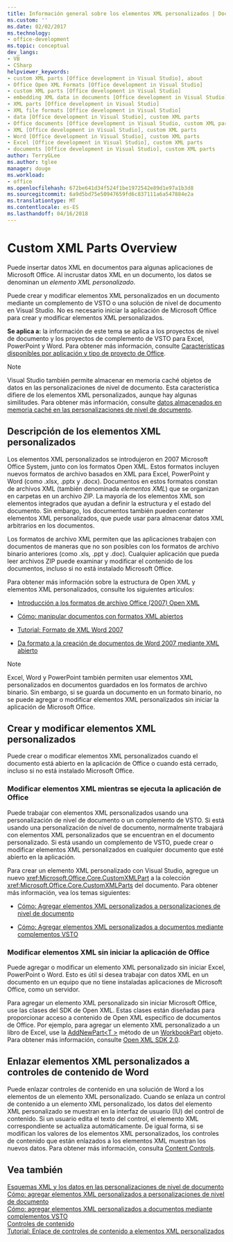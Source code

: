 ```yaml
---
title: Información general sobre los elementos XML personalizados | Documentos de Microsoft
ms.custom: ''
ms.date: 02/02/2017
ms.technology:
- office-development
ms.topic: conceptual
dev_langs:
- VB
- CSharp
helpviewer_keywords:
- custom XML parts [Office development in Visual Studio], about
- Office Open XML Formats [Office development in Visual Studio]
- custom XML parts [Office development in Visual Studio]
- embedding XML data in documents [Office development in Visual Studio]
- XML parts [Office development in Visual Studio]
- XML file formats [Office development in Visual Studio]
- data [Office development in Visual Studio], custom XML parts
- Office documents [Office development in Visual Studio, custom XML parts
- XML [Office development in Visual Studio], custom XML parts
- Word [Office development in Visual Studio], custom XML parts
- Excel [Office development in Visual Studio], custom XML parts
- documents [Office development in Visual Studio], custom XML parts
author: TerryGLee
ms.author: tglee
manager: douge
ms.workload:
- office
ms.openlocfilehash: 672be641d34f524f1be1972542e89d1e97a1b3d8
ms.sourcegitcommit: 6a9d5bd75e50947659fd6c837111a6a547884e2a
ms.translationtype: MT
ms.contentlocale: es-ES
ms.lasthandoff: 04/16/2018
---
```

# <a name="custom-xml-parts-overview"></a>Custom XML Parts Overview
  Puede insertar datos XML en documentos para algunas aplicaciones de Microsoft Office. Al incrustar datos XML en un documento, los datos se denominan un *elemento XML personalizado*.  
  
 Puede crear y modificar elementos XML personalizados en un documento mediante un complemento de VSTO o una solución de nivel de documento en Visual Studio. No es necesario iniciar la aplicación de Microsoft Office para crear y modificar elementos XML personalizados.  
  
 **Se aplica a:** la información de este tema se aplica a los proyectos de nivel de documento y los proyectos de complemento de VSTO para Excel, PowerPoint y Word. Para obtener más información, consulte [Características disponibles por aplicación y tipo de proyecto de Office](../vsto/features-available-by-office-application-and-project-type.md).  
  
> [!NOTE]  
>  Visual Studio también permite almacenar en memoria caché objetos de datos en las personalizaciones de nivel de documento. Esta característica difiere de los elementos XML personalizados, aunque hay algunas similitudes. Para obtener más información, consulte [datos almacenados en memoria caché en las personalizaciones de nivel de documento](../vsto/cached-data-in-document-level-customizations.md).  
  
## <a name="understanding-custom-xml-parts"></a>Descripción de los elementos XML personalizados  
 Los elementos XML personalizados se introdujeron en 2007 Microsoft Office System, junto con los formatos Open XML. Estos formatos incluyen nuevos formatos de archivo basados en XML para Excel, PowerPoint y Word (como .xlsx, .pptx y .docx). Documentos en estos formatos constan de archivos XML (también denominada *elementos XML*) que se organizan en carpetas en un archivo ZIP. La mayoría de los elementos XML son elementos integrados que ayudan a definir la estructura y el estado del documento. Sin embargo, los documentos también pueden contener elementos XML personalizados, que puede usar para almacenar datos XML arbitrarios en los documentos.  
  
 Los formatos de archivo XML permiten que las aplicaciones trabajen con documentos de maneras que no son posibles con los formatos de archivo binario anteriores (como .xls, .ppt y .doc). Cualquier aplicación que pueda leer archivos ZIP puede examinar y modificar el contenido de los documentos, incluso si no está instalado Microsoft Office.  
  
 Para obtener más información sobre la estructura de Open XML y elementos XML personalizados, consulte los siguientes artículos:  
  
-   [Introducción a los formatos de archivo Office (2007) Open XML](http://msdn.microsoft.com/en-us/96018532-f62c-4da7-bbff-16b96a483fbf)  
  
-   [Cómo: manipular documentos con formatos XML abiertos](http://msdn.microsoft.com/en-us/c989d4e2-053d-4e1f-83be-257c608b343f)  
  
-   [Tutorial: Formato de XML Word 2007](http://msdn.microsoft.com/en-us/fc1afcb2-27fb-4608-9f29-11b7bd23ea4a)  
  
-   [Da formato a la creación de documentos de Word 2007 mediante XML abierto](http://msdn.microsoft.com/en-us/59a46f4e-5a5a-4dac-86e5-7dfd43330766)  
  
> [!NOTE]  
>  Excel, Word y PowerPoint también permiten usar elementos XML personalizados en documentos guardados en los formatos de archivo binario. Sin embargo, si se guarda un documento en un formato binario, no se puede agregar o modificar elementos XML personalizados sin iniciar la aplicación de Microsoft Office.  
  
## <a name="creating-and-modifying-custom-xml-parts"></a>Crear y modificar elementos XML personalizados  
 Puede crear o modificar elementos XML personalizados cuando el documento está abierto en la aplicación de Office o cuando está cerrado, incluso si no está instalado Microsoft Office.  
  
### <a name="modifying-xml-parts-while-the-office-application-is-running"></a>Modificar elementos XML mientras se ejecuta la aplicación de Office  
 Puede trabajar con elementos XML personalizados usando una personalización de nivel de documento o un complemento de VSTO. Si está usando una personalización de nivel de documento, normalmente trabajará con elementos XML personalizados que se encuentran en el documento personalizado. Si está usando un complemento de VSTO, puede crear o modificar elementos XML personalizados en cualquier documento que esté abierto en la aplicación.  
  
 Para crear un elemento XML personalizado con Visual Studio, agregue un nuevo <xref:Microsoft.Office.Core.CustomXMLPart> a la colección <xref:Microsoft.Office.Core.CustomXMLParts> del documento. Para obtener más información, vea los temas siguientes:  
  
-   [Cómo: Agregar elementos XML personalizados a personalizaciones de nivel de documento](../vsto/how-to-add-custom-xml-parts-to-document-level-customizations.md)  
  
-   [Cómo: Agregar elementos XML personalizados a documentos mediante complementos VSTO](../vsto/how-to-add-custom-xml-parts-to-documents-by-using-vsto-add-ins.md)  
  
### <a name="modifying-xml-parts-without-starting-the-office-application"></a>Modificar elementos XML sin iniciar la aplicación de Office  
 Puede agregar o modificar un elemento XML personalizado sin iniciar Excel, PowerPoint o Word. Esto es útil si desea trabajar con datos XML en un documento en un equipo que no tiene instaladas aplicaciones de Microsoft Office, como un servidor.  
  
 Para agregar un elemento XML personalizado sin iniciar Microsoft Office, use las clases del SDK de Open XML. Estas clases están diseñadas para proporcionar acceso a contenido de Open XML específico de documentos de Office. Por ejemplo, para agregar un elemento XML personalizado a un libro de Excel, use la [AddNewPart\<T >](http://msdn.microsoft.com/en-us/47c348c0-77ab-a504-5097-bcd6a213921a) método de un [WorkbookPart](http://msdn.microsoft.com/en-us/d011e6f4-77dd-d02d-66ef-dc4a9e7b26f2) objeto. Para obtener más información, consulte [Open XML SDK 2.0](http://msdn.microsoft.com/en-us/f6a9ae68-7989-4208-97f5-3c945137a0ab).  
  
## <a name="binding-custom-xml-parts-to-word-content-controls"></a>Enlazar elementos XML personalizados a controles de contenido de Word  
 Puede enlazar controles de contenido en una solución de Word a los elementos de un elemento XML personalizado. Cuando se enlaza un control de contenido a un elemento XML personalizado, los datos del elemento XML personalizado se muestran en la interfaz de usuario (IU) del control de contenido. Si un usuario edita el texto del control, el elemento XML correspondiente se actualiza automáticamente. De igual forma, si se modifican los valores de los elementos XML personalizados, los controles de contenido que están enlazados a los elementos XML muestran los nuevos datos. Para obtener más información, consulta [Content Controls](../vsto/content-controls.md).  
  
## <a name="see-also"></a>Vea también  
 [Esquemas XML y los datos en las personalizaciones de nivel de documento](../vsto/xml-schemas-and-data-in-document-level-customizations.md)   
 [Cómo: agregar elementos XML personalizados a personalizaciones de nivel de documento](../vsto/how-to-add-custom-xml-parts-to-document-level-customizations.md)   
 [Cómo: agregar elementos XML personalizados a documentos mediante complementos VSTO](../vsto/how-to-add-custom-xml-parts-to-documents-by-using-vsto-add-ins.md)   
 [Controles de contenido](../vsto/content-controls.md)   
 [Tutorial: Enlace de controles de contenido a elementos XML personalizados](../vsto/walkthrough-binding-content-controls-to-custom-xml-parts.md)  
  
  